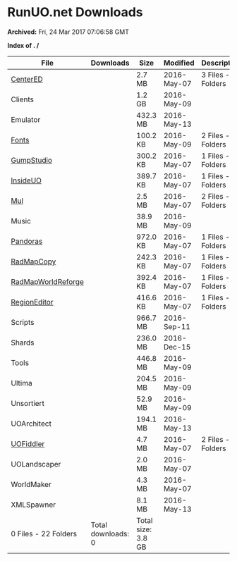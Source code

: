 # RunUO.net Downloads #

**Archived:** Fri, 24 Mar 2017 07:06:58 GMT

**Index of . /**

| File |Downloads |Size |Modified |Description |
| ---- |  ---- |  ---- |  ---- |  ---- |
| [CenterED](../Downloads.RunUO.net/CenterED/) | |2.7 MB |2016-May-07 | 3 Files - 0 Folders |
| Clients | |1.2 GB |2016-May-09 | |
| Emulator | |432.3 MB |2016-May-13 | |
| [Fonts](../Downloads.RunUO.net/Fonts/) | |100.2 KB |2016-May-09 | 2 Files - 0 Folders |
| [GumpStudio](../Downloads.RunUO.net/GumpStudio/) | |300.2 KB |2016-May-07 | 1 Files - 0 Folders |
| [InsideUO](../Downloads.RunUO.net/InsideUO/) | |389.7 KB |2016-May-07 | 1 Files - 0 Folders |
| [Mul](../Downloads.RunUO.net/Mul/) | |2.5 MB |2016-May-07 | 2 Files - 0 Folders |
| Music | |38.9 MB |2016-May-09 | |
| [Pandoras](../Downloads.RunUO.net/Pandoras/) | |972.0 KB |2016-May-07 | 1 Files - 0 Folders |
| [RadMapCopy](../Downloads.RunUO.net/RadMapCopy/) | |242.3 KB |2016-May-07 | 1 Files - 0 Folders |
| [RadMapWorldReforge](../Downloads.RunUO.net/RadMapWorldReforge/) | |392.4 KB |2016-May-07 | 1 Files - 0 Folders |
| [RegionEditor](../Downloads.RunUO.net/RegionEditor/) | |416.6 KB |2016-May-07 | 1 Files - 0 Folders |
| Scripts | |966.7 MB |2016-Sep-11 | |
| Shards | |236.0 MB |2016-Dec-15 | |
| Tools | |446.8 MB |2016-May-09 | |
| Ultima | |204.5 MB |2016-May-09 | |
| Unsortiert | |52.9 MB |2016-May-09 | |
| UOArchitect | |194.1 MB |2016-May-13 | |
| [UOFiddler](../Downloads.RunUO.net/UOFiddler/) | |4.7 MB |2016-May-07 | 2 Files - 0 Folders |
| UOLandscaper | |2.0 MB |2016-May-07 | |
| WorldMaker | |4.3 MB |2016-May-07 | |
| XMLSpawner | |8.1 MB |2016-May-13 | |
| 0 Files - 22 Folders |Total downloads: 0 |Total size: 3.8 GB | | |

